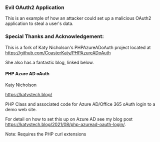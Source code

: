 ### Evil OAuth2 Application

This is an example of how an attacker could set up a malicious OAuth2 application to steal a user's data.



### Special Thanks and Acknowledgement:

This is a fork of Katy Nicholson's PHPAzureADoAuth project located at https://github.com/CoasterKaty/PHPAzureADoAuth

She also has a fantastic blog, linked below.

#### PHP Azure AD oAuth

Katy Nicholson

https://katystech.blog/

PHP Class and associated code for Azure AD/Office 365 oAuth login to a demo web site.

For detail on how to set this up on Azure AD see my blog post https://katystech.blog/2021/08/php-azuread-oauth-login/.

Note: Requires the PHP curl extensions
